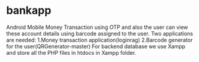 # bankapp

Android Mobile Money Transaction using OTP and also the user can view these account details using barcode assigned to the user.
Two applications are needed:
1.Money transaction application(loginrag)
2.Barcode generator for the user(QRGenerator-master)
For backend database we use Xampp and store all the PHP files in htdocs in Xampp folder.
